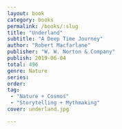 ```yaml
---
layout: book
category: books
permalink: /books/:slug
title: "Underland"
subtitle: "A Deep Time Journey"
author: "Robert Macfarlane"
publisher: "W. W. Norton & Company"
publish: 2019-06-04
total: 496
genre: Nature
series:
order:
tag:
 - "Nature + Cosmos"
 - "Storytelling + Mythmaking"
cover: underland.jpg

---
```

